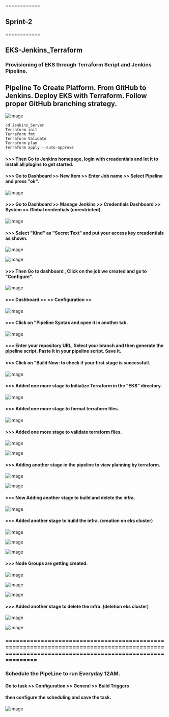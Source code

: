 ============
## Sprint-2 
============

## EKS-Jenkins_Terraform

### Provisioning of EKS through Terraform Script and Jenkins Pipeline.

## Pipeline To Create Platform. From GitHub to Jenkins. Deploy EKS with Terraform. Follow proper GitHub branching strategy.


![image](https://github.com/howdycloudyarsh/Sprint-2/assets/133496386/646e3f60-bf0b-4f00-8c7b-c219c5da00f6)

````
cd Jenkins_Server
Terraform init
Terraform fmt
Terraform Validate
Terraform plan
Terraform apply --auto-approve
````

#### >>> Then Go to Jenkins homepage, login with creadentials and let it to install all plugins to get started. 

#### >>> Go to Dashboard >> New Item >> Enter Job name >> Select Pipeline and press "ok".


![image](https://github.com/howdycloudyarsh/Sprint-2/assets/133496386/e83a05c6-e42a-4f6a-9134-9a8f1e457cbc)


#### >>> Go to Dashboard >> Manage Jenkins >> Credentials Dashboard >> System >> Global credentials (unrestricted)


![image](https://github.com/howdycloudyarsh/Sprint-2/assets/133496386/cea2ed6b-bbf9-4d08-aff9-7c1e34308b42)


#### >>> Select "Kind" as "Secret Text" and put your access key creadentials as shown.


![image](https://github.com/howdycloudyarsh/Sprint-2/assets/133496386/33c494c8-0152-4875-8a97-c285dba0c240)


![image](https://github.com/howdycloudyarsh/Sprint-2/assets/133496386/56695a12-8f27-4d62-9d12-230e51f7c196)


#### >>> Then Go to dashboard , Click on the job we created and go to "Configure".


![image](https://github.com/howdycloudyarsh/Sprint-2/assets/133496386/f1d3ea76-d951-4545-99f0-f51b16f333a6)



#### >>> Dashboard >> <terraform-eks-cicd> >> Configuration >> <Pipeline Section>


![image](https://github.com/howdycloudyarsh/Sprint-2/assets/133496386/e9a0c652-0416-41ad-af09-08c5db2d19ab)


#### >>> Click on "Pipeline Syntax and open it in another tab.


![image](https://github.com/howdycloudyarsh/Sprint-2/assets/133496386/ef4ee3ce-a5fd-4693-8f0a-6942c01f6496)


#### >>> Enter your repository URL, Select your branch and then generate the pipeline script. Paste it in your pipeline script. Save it.


#### >>> Click on "Build Now: to check if your first stage is successfull.


![image](https://github.com/howdycloudyarsh/Sprint-2/assets/133496386/05c0f041-4ffc-4362-8d64-b31046ba3110)


#### >>> Added one more stage to Initialize Terraform in the "EKS" directory.

![image](https://github.com/howdycloudyarsh/Sprint-2/assets/133496386/248c3e22-18d6-4a7c-9dfc-f3ddd048533a)


#### >>> Added one more stage to format terraform files.


![image](https://github.com/howdycloudyarsh/Sprint-2/assets/133496386/ec83f96f-1c0d-42e5-b913-78e3bd1b317e)


#### >>> Added one more stage to validate terraform files.


![image](https://github.com/howdycloudyarsh/Sprint-2/assets/133496386/2438389c-251c-4875-a818-24924e9a5b0c)


![image](https://github.com/howdycloudyarsh/Sprint-2/assets/133496386/001c1349-8c95-4c50-a88c-0d6eefa167ca)



#### >>> Adding another stage in the pipeline to view planning by terraform.


![image](https://github.com/howdycloudyarsh/Sprint-2/assets/133496386/e0b7bb66-588c-459c-a0de-db21f4edd07c)


![image](https://github.com/howdycloudyarsh/Sprint-2/assets/133496386/10509d1f-50aa-4ef5-be5f-6e63d0aed84d)


#### >>> Now Adding another stage to build and delete the infra.


![image](https://github.com/howdycloudyarsh/Sprint-2/assets/133496386/8c27f562-3a47-4ef9-9525-9e66afc64f66)


#### >>> Added another stage to build the infra. (creation on eks cluster)



![image](https://github.com/howdycloudyarsh/Sprint-2/assets/133496386/844a2cf1-5a14-4355-b063-5de50beb7fb0)



![image](https://github.com/howdycloudyarsh/Sprint-2/assets/133496386/5ce00c80-2278-45ad-b891-92ba24b3b172)



![image](https://github.com/howdycloudyarsh/Sprint-2/assets/133496386/1186d589-6bde-4805-8c33-efcce37cec80)



#### >>> Node Groups are getting created.



![image](https://github.com/howdycloudyarsh/Sprint-2/assets/133496386/e46b5ca5-8a4a-465b-9e86-ad52b5d0ba09)



![image](https://github.com/howdycloudyarsh/Sprint-2/assets/133496386/91cff678-56cc-4775-98a5-135fb009c75d)



![image](https://github.com/howdycloudyarsh/Sprint-2/assets/133496386/b7d48dba-d180-4746-b490-db442a68d8c2)



####  >>> Added another stage to delete the infra. (deletion eks cluster)



![image](https://github.com/howdycloudyarsh/Sprint-2/assets/133496386/f9f11f6e-96f2-4160-856b-faacec537aab)



![image](https://github.com/howdycloudyarsh/Sprint-2/assets/133496386/9e1fe5ff-5409-4406-a420-acd3fa5462ff)


### ================================================================================================================================================

### Schedule the PipeLine to run Everyday 12AM.


#### Go to task >> Configuration >> General >> Build Triggers


#### then configure the scheduling and save the task.



![image](https://github.com/howdycloudyarsh/Sprint_2.2-EKS-Jenkins-Terraform/assets/133496386/9c8e905e-fea2-4d91-b30e-bb25ef62d487)

